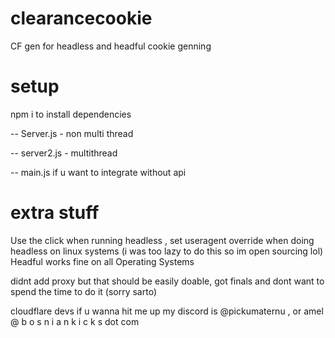 # clearancecookie
CF gen for headless and headful cookie genning

# setup
npm i to install dependencies

-- Server.js - non multi thread 

-- server2.js - multithread

-- main.js if u want to integrate without api 

# extra stuff
Use the click when running headless , set useragent override when doing headless on linux systems (i was too lazy to do this so im open sourcing lol) 
Headful works fine on all Operating Systems

didnt add proxy but that should be easily doable, got finals and dont want to spend the time to do it (sorry sarto) 

cloudflare devs if u wanna hit me up my discord is @pickumaternu , or amel @ b o s n i a n k i c k s dot com
